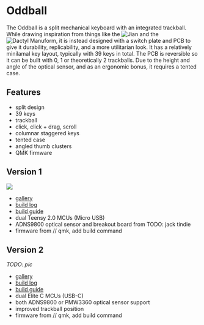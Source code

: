 # Oddball 

The Oddball is a split mechanical keyboard with an integrated trackball. While drawing inspiration from things like the ![Jian](https://github.com/KGOH/Jian-Info) and the ![Dactyl Manuform](https://github.com/abstracthat/dactyl-manuform), it is instead designed with a switch plate and PCB to give it durability, replicability, and a more utilitarian look. It has a relatively minilamal key layout, typically with 39 keys in total. The PCB is reversible so it can be built with 0, 1 or theoretically 2 trackballs. Due to the height and angle of the optical sensor, and as an ergonomic bonus, it requires a tented case.

## Features
- split design
- 39 keys
- trackball
- click, click + drag, scroll
- columnar staggered keys
- tented case
- angled thumb clusters
- QMK firmware

## Version 1

![]({{site.baseurl}}/assets/images/oddball-home.jpg)

- [gallery]({{site.baseurl}}/v1/gallery)
- [build log]({{site.baseurl}}/v1/build-log)
- [build guide]({{site.baseurl}}/v1/build-guide)
- dual Teensy 2.0 MCUs (Micro USB)
- ADNS9800 optical sensor and breakout board from TODO: jack tindie
- firmware from // qmk, add build command

## Version 2

_TODO: pic_

- [gallery]({{site.baseurl}}/v2/gallery)
- [build log]({{site.baseurl}}/v2/build-log)
- [build guide]({{site.baseurl}}/v2/build-guide)
- dual Elite C MCUs (USB-C)
- both ADNS9800 or PMW3360 optical sensor support
- improved trackball position
- firmware from // qmk, add build command